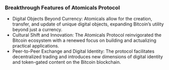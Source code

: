 ### Breakthrough Features of Atomicals Protocol
- Digital Objects Beyond Currency: Atomicals allow for the creation, transfer, and update of unique digital objects, expanding Bitcoin’s utility beyond just a currency.
- Cultural Shift and Innovation: The Atomicals Protocol reinvigorated the Bitcoin ecosystem with a renewed focus on building and actualizing practical applications.
- Peer-to-Peer Exchange and Digital Identity: The protocol facilitates decentralized trading and introduces new dimensions of digital identity and token-gated content on the Bitcoin blockchain.